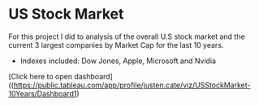 # US Stock Market
For this project I did to analysis of the overall U.S stock market and the current 3 largest companies by Market Cap for the last 10 years. 

  - Indexes included: Dow Jones, Apple, Microsoft and Nvidia

[Click here to open dashboard]((https://public.tableau.com/app/profile/justen.cate/viz/USStockMarket-10Years/Dashboard1)
